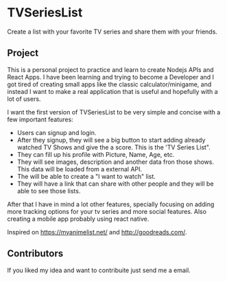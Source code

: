 # TVSeriesList
Create a list with your favorite TV series and share them with your friends.

## Project 
This is a personal project to practice and learn to create Nodejs APIs and React Apps. I have been learning and trying to become a Developer and I got tired
of creating small apps like the classic calculator/minigame, and instead I want to make a real application that is useful and hopefully with a lot of users.

I want the first version of TVSeriesList to be very simple and concise with a few important features:
- Users can signup and login.
- After they signup, they will see a big button to start adding already watched TV Shows and give the a score. This is the 'TV Series List".
- They can fill up his profile with Picture, Name, Age, etc.
- They will see images, description and another data fron those shows. This data will be loaded from a external API.
- The will be able to create a "I want to watch" list.
- They will have a link that can share with other people and they will be able to see those lists.

After that I have in mind a lot other features, specially focusing on adding more tracking options for your tv series and more social features. Also creating a mobile app probably using react native.

Inspired on https://myanimelist.net/ and http://goodreads.com/. 

## Contributors
If you liked my idea and want to contribuite just send me a email.
